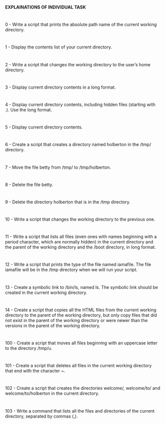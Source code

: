 **EXPLAINATIONS OF INDIVIDUAL TASK**
#
0 - Write a script that prints the absolute path name of the current working directory.
#
1 - Display the contents list of your current directory.
#
2 - Write a script that changes the working directory to the user’s home directory.
#
3 - Display current directory contents in a long format.
#
4 - Display current directory contents, including hidden files (starting with .). Use the long format.
#
5 - Display current directory contents.
#
6 - Create a script that creates a directory named holberton in the /tmp/ directory.
#
7 - Move the file betty from /tmp/ to /tmp/holberton.
#
8 - Delete the file betty.
#
9 - Delete the directory holberton that is in the /tmp directory.
#
10 - Write a script that changes the working directory to the previous one.
#
11 - Write a script that lists all files (even ones with names beginning with a period character, which are normally hidden) in the current directory and the parent of the working directory and the /boot directory, in long format.
#
12 - Write a script that prints the type of the file named iamafile. The file iamafile will be in the /tmp directory when we will run your script.
#
13 - Create a symbolic link to /bin/ls, named ls. The symbolic link should be created in the current working directory.
#
14 - Create a script that copies all the HTML files from the current working directory to the parent of the working directory, but only copy files that did not exist in the parent of the working directory or were newer than the versions in the parent of the working directory.
#
100 - Create a script that moves all files beginning with an uppercase letter to the directory /tmp/u.
#
101 - Create a script that deletes all files in the current working directory that end with the character ~.
#
102 - Create a script that creates the directories welcome/, welcome/to/ and welcome/to/holberton in the current directory.
#
103 - Write a command that lists all the files and directories of the current directory, separated by commas (,).
